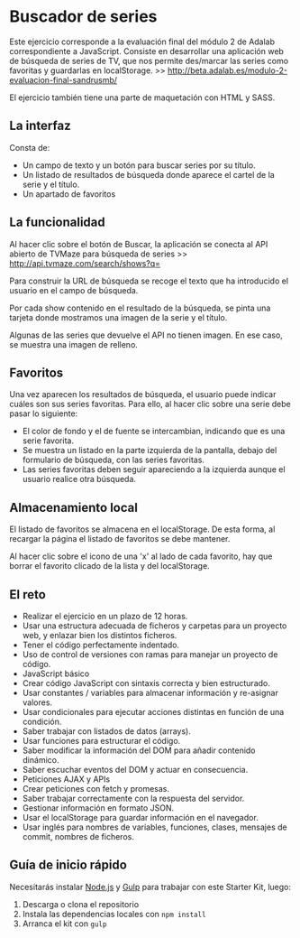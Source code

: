 # Buscador de series

Este ejercicio corresponde a la evaluación final del módulo 2 de Adalab correspondiente a JavaScript. Consiste en desarrollar una aplicación web de búsqueda de series de TV, que nos permite des/marcar las series como favoritas y guardarlas en localStorage. >> http://beta.adalab.es/modulo-2-evaluacion-final-sandrusmb/

El ejercicio también tiene una parte de maquetación con HTML y SASS.

## La interfaz

Consta de:
- Un campo de texto y un botón para buscar series por su título.
- Un listado de resultados de búsqueda donde aparece el cartel de la serie y el título.
- Un apartado de favoritos

## La funcionalidad

Al hacer clic sobre el botón de Buscar, la aplicación se conecta al API abierto de TVMaze para búsqueda de series >> http://api.tvmaze.com/search/shows?q=
  
Para construir la URL de búsqueda se recoge el texto que ha introducido el usuario en el campo de búsqueda.

Por cada show contenido en el resultado de la búsqueda, se pinta una tarjeta donde mostramos una imagen de la serie y el título.

Algunas de las series que devuelve el API no tienen imagen. En ese caso, se muestra una imagen de relleno. 

## Favoritos

Una vez aparecen los resultados de búsqueda, el usuario puede indicar cuáles son sus series favoritas. Para ello, al hacer clic sobre una serie debe pasar lo siguiente:

- El color de fondo y el de fuente se intercambian, indicando que es una serie favorita.
- Se muestra un listado en la parte izquierda de la pantalla, debajo del formulario de búsqueda, con las series favoritas. 
- Las series favoritas deben seguir apareciendo a la izquierda aunque el usuario realice otra búsqueda.

## Almacenamiento local

El listado de favoritos se almacena en el localStorage. De esta forma, al recargar la página el listado de favoritos se debe mantener.
        
Al hacer clic sobre el icono de una 'x' al lado de cada favorito, hay que borrar el favorito clicado de la lista y del localStorage.

## El reto

- Realizar el ejercicio en un plazo de 12 horas.
- Usar una estructura adecuada de ficheros y carpetas para un proyecto web, y enlazar bien los distintos ficheros.
- Tener el código perfectamente indentado.
- Uso de control de versiones con ramas para manejar un proyecto de código.
- JavaScript básico
- Crear código JavaScript con sintaxis correcta y bien estructurado.
- Usar constantes / variables para almacenar información y re-asignar valores.
- Usar condicionales para ejecutar acciones distintas en función de una condición.
- Saber trabajar con listados de datos (arrays). 
- Usar funciones para estructurar el código.
- Saber modificar la información del DOM para añadir contenido dinámico.
- Saber escuchar eventos del DOM y actuar en consecuencia. 
- Peticiones AJAX y APIs
- Crear peticiones con fetch y promesas.
- Saber trabajar correctamente con la respuesta del servidor. 
- Gestionar información en formato JSON.
- Usar el localStorage para guardar información en el navegador.
- Usar inglés para nombres de variables, funciones, clases, mensajes de commit, nombres de ficheros. 

## Guía de inicio rápido

Necesitarás instalar [Node.js](https://nodejs.org/) y [Gulp](https://gulpjs.com) para trabajar con este Starter Kit, luego:

1. Descarga o clona el repositorio
2. Instala las dependencias locales con `npm install`
3. Arranca el kit con `gulp`

